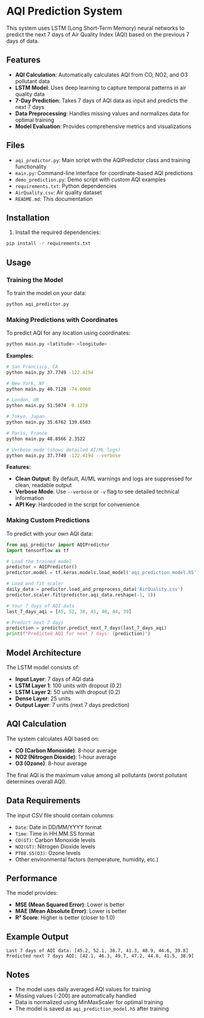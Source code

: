 # AQI Prediction System

This system uses LSTM (Long Short-Term Memory) neural networks to predict the next 7 days of Air Quality Index (AQI) based on the previous 7 days of data.

## Features

- **AQI Calculation**: Automatically calculates AQI from CO, NO2, and O3 pollutant data
- **LSTM Model**: Uses deep learning to capture temporal patterns in air quality data
- **7-Day Prediction**: Takes 7 days of AQI data as input and predicts the next 7 days
- **Data Preprocessing**: Handles missing values and normalizes data for optimal training
- **Model Evaluation**: Provides comprehensive metrics and visualizations

## Files

- `aqi_predictor.py`: Main script with the AQIPredictor class and training functionality
- `main.py`: Command-line interface for coordinate-based AQI predictions
- `demo_prediction.py`: Demo script with custom AQI examples
- `requirements.txt`: Python dependencies
- `AirQuality.csv`: Air quality dataset
- `README.md`: This documentation

## Installation

1. Install the required dependencies:
```bash
pip install -r requirements.txt
```

## Usage

### Training the Model

To train the model on your data:

```bash
python aqi_predictor.py
```

### Making Predictions with Coordinates

To predict AQI for any location using coordinates:

```bash
python main.py <latitude> <longitude>
```

**Examples:**
```bash
# San Francisco, CA
python main.py 37.7749 -122.4194

# New York, NY  
python main.py 40.7128 -74.0060

# London, UK
python main.py 51.5074 -0.1278

# Tokyo, Japan
python main.py 35.6762 139.6503

# Paris, France
python main.py 48.8566 2.3522

# Verbose mode (shows detailed AI/ML logs)
python main.py 37.7749 -122.4194 --verbose
```

**Features:**
- **Clean Output**: By default, AI/ML warnings and logs are suppressed for clean, readable output
- **Verbose Mode**: Use `--verbose` or `-v` flag to see detailed technical information
- **API Key**: Hardcoded in the script for convenience

### Making Custom Predictions

To predict with your own AQI data:

```python
from aqi_predictor import AQIPredictor
import tensorflow as tf

# Load the trained model
predictor = AQIPredictor()
predictor.model = tf.keras.models.load_model('aqi_prediction_model.h5')

# Load and fit scaler
daily_data = predictor.load_and_preprocess_data('AirQuality.csv')
predictor.scaler.fit(predictor.aqi_data.reshape(-1, 1))

# Your 7 days of AQI data
last_7_days_aqi = [45, 52, 38, 41, 48, 44, 39]

# Predict next 7 days
prediction = predictor.predict_next_7_days(last_7_days_aqi)
print(f"Predicted AQI for next 7 days: {prediction}")
```

## Model Architecture

The LSTM model consists of:
- **Input Layer**: 7 days of AQI data
- **LSTM Layer 1**: 100 units with dropout (0.2)
- **LSTM Layer 2**: 50 units with dropout (0.2)
- **Dense Layer**: 25 units
- **Output Layer**: 7 units (next 7 days prediction)

## AQI Calculation

The system calculates AQI based on:
- **CO (Carbon Monoxide)**: 8-hour average
- **NO2 (Nitrogen Dioxide)**: 1-hour average  
- **O3 (Ozone)**: 8-hour average

The final AQI is the maximum value among all pollutants (worst pollutant determines overall AQI).

## Data Requirements

The input CSV file should contain columns:
- `Date`: Date in DD/MM/YYYY format
- `Time`: Time in HH.MM.SS format
- `CO(GT)`: Carbon Monoxide levels
- `NO2(GT)`: Nitrogen Dioxide levels
- `PT08.S5(O3)`: Ozone levels
- Other environmental factors (temperature, humidity, etc.)

## Performance

The model provides:
- **MSE (Mean Squared Error)**: Lower is better
- **MAE (Mean Absolute Error)**: Lower is better
- **R² Score**: Higher is better (closer to 1.0)

## Example Output

```
Last 7 days of AQI data: [45.2, 52.1, 38.7, 41.3, 48.9, 44.6, 39.8]
Predicted next 7 days AQI: [42.1, 46.3, 49.7, 47.2, 44.8, 41.5, 38.9]
```

## Notes

- The model uses daily averaged AQI values for training
- Missing values (-200) are automatically handled
- Data is normalized using MinMaxScaler for optimal training
- The model is saved as `aqi_prediction_model.h5` after training
